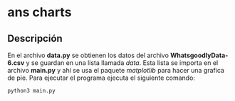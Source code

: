 # ans charts

## Descripción

En el archivo **data.py** se obtienen los datos del archivo **WhatsgoodlyData-6.csv** y se guardan en una lista llamada *data*.
Esta lista se importa en el archivo **main.py** y ahí se usa el paquete *matplotlib* para hacer una grafica de pie.
Para ejecutar el programa ejecuta el siguiente comando:
```sh
python3 main.py
```